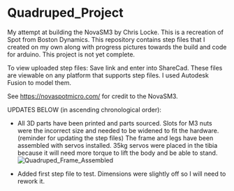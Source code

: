 # Quadruped_Project
My attempt at building the NovaSM3 by Chris Locke. This is a recreation of Spot from Boston Dynamics. This repository contains step files that I created on my own along with progress pictures towards the build and code for arduino. This project is not yet complete. 

To view uploaded step files: Save link and enter into ShareCad. These files are viewable on any platform that supports step files. I used Autodesk Fusion to model them. 

See https://novaspotmicro.com/ for credit to the NovaSM3. 

UPDATES BELOW (in ascending chronological order): 
- All 3D parts have been printed and parts sourced. 
  Slots for M3 nuts were the incorrect size and needed to be widened to fit the hardware. (reminder for updating the step files)
  The frame and legs have been assembled with servos installed. 
  35kg servos were placed in the tibia because it will need more torque to lift the body and be able to stand. 
![Quadruped_Frame_Assembled](https://github.com/user-attachments/assets/31a06d35-3dda-4e32-92d0-ba1e593fc390)

- Added first step file to test. Dimensions were slightly off so I will need to rework it. 
